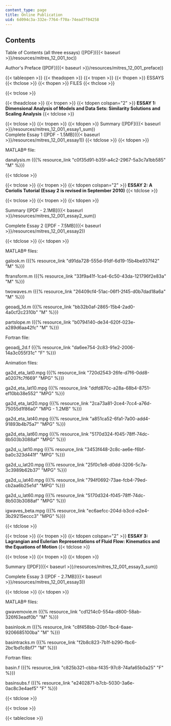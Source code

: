 ```yaml
---
content_type: page
title: Online Publication
uid: 6d094c3a-332e-7764-f70a-74ead7f04258
---
```


Contents
--------

Table of Contents (all three essays) ([PDF]({{< baseurl >}}/resources/mitres_12_001_toc))

Author's Preface ([PDF]({{< baseurl >}}/resources/mitres_12_001_preface))

{{< tableopen >}}
{{< theadopen >}}
{{< tropen >}}
{{< thopen >}}
ESSAYS
{{< thclose >}}
{{< thopen >}}
FILES
{{< thclose >}}

{{< trclose >}}

{{< theadclose >}}
{{< tropen >}}
{{< tdopen colspan="2" >}}
**ESSAY 1: Dimensional Analysis of Models and Data Sets: Similarity Solutions and Scaling Analysis**
{{< tdclose >}}

{{< trclose >}}
{{< tropen >}}
{{< tdopen >}}
Summary ([PDF]({{< baseurl >}}/resources/mitres_12_001_essay1_sum))  
Complete Essay 1 ([PDF - 1.5MB]({{< baseurl >}}/resources/mitres_12_001_essay1))
{{< tdclose >}}
{{< tdopen >}}


MATLAB® file:

danalysis.m ({{% resource_link "c0f35d91-b35f-a4c2-2967-5a3c7a1bb585" "M" %}})


{{< tdclose >}}

{{< trclose >}}
{{< tropen >}}
{{< tdopen colspan="2" >}}
**ESSAY 2: A Coriolis Tutorial (Essay 2 is revised in September 2010)**
{{< tdclose >}}

{{< trclose >}}
{{< tropen >}}
{{< tdopen >}}


Summary ([PDF - 2.1MB]({{< baseurl >}}/resources/mitres_12_001_essay2_sum))

Complete Essay 2 ([PDF - 7.5MB]({{< baseurl >}}/resources/mitres_12_001_essay2))


{{< tdclose >}}
{{< tdopen >}}


MATLAB® files:

galook.m ({{% resource_link "d91da728-555d-91df-6d19-15b4be937f42" "M" %}})

ftransform.m ({{% resource_link "33f9a41f-1ca4-6c50-43da-121796f2e83a" "M" %}})

twowaves.m ({{% resource_link "26409cf4-51ac-06f1-2f45-d0b7dad18a6a" "M" %}})

geoadj\_1d.m ({{% resource_link "bb32b0af-2865-15b4-2ad0-4a0cf2c2310b" "M" %}})

partslope.m ({{% resource_link "b0794140-de34-620f-023e-a289d6aa42fc" "M" %}})

Fortran file:

geoadj\_2d.f ({{% resource_link "da6ee754-2c83-91e2-2006-14a3c055f31c" "F" %}})

Animation files:

ga2d\_eta\_lat0.mpg ({{% resource_link "720d2543-26fe-d7f6-0dd8-a0207fc7f669" "MPG" %}})

ga2d\_eta\_lat10.mpg ({{% resource_link "ddfd870c-a28a-68b4-8751-ef10bb38e552" "MPG" %}})

ga2d\_eta\_lat20.mpg ({{% resource_link "2ca73a81-2ce4-7cc4-a76d-75055d1f86a0" "MPG - 1.2MB" %}})

ga2d\_eta\_lat40.mpg ({{% resource_link "a851ca52-6fa1-7a00-add4-91893b4b75a7" "MPG" %}})

ga2d\_eta\_lat60.mpg ({{% resource_link "5170d324-f045-78ff-74dc-8b503b3088af" "MPG" %}})

ga2d\_u\_lat10.mpg ({{% resource_link "3453f448-2c8c-ae6e-f6bf-ba0c323d441f" "MPG" %}})

ga2d\_u\_lat20.mpg ({{% resource_link "25f0c1e8-d0dd-3206-5c7a-3c3989b62b37" "MPG" %}})

ga2d\_u\_lat40.mpg ({{% resource_link "794f0692-73ae-fcb4-79ed-cb2aa6b25e1d" "MPG" %}})

ga2d\_u\_lat60.mpg ({{% resource_link "5170d324-f045-78ff-74dc-8b503b3088af" "MPG" %}})

igwaves\_beta.mpg ({{% resource_link "ec6aefcc-204d-b3cd-e2e4-3b29215eccc3" "MPG" %}})


{{< tdclose >}}

{{< trclose >}}
{{< tropen >}}
{{< tdopen colspan="2" >}}
**ESSAY 3: Lagrangian and Eulerian Representations of Fluid Flow: Kinematics and the Equations of Motion**
{{< tdclose >}}

{{< trclose >}}
{{< tropen >}}
{{< tdopen >}}


Summary ([PDF]({{< baseurl >}}/resources/mitres_12_001_essay3_sum))

Complete Essay 3 ([PDF - 2.7MB]({{< baseurl >}}/resources/mitres_12_001_essay3))


{{< tdclose >}}
{{< tdopen >}}


MATLAB® files:

gwavemovie.m ({{% resource_link "cd1214c0-554a-d800-58ab-326f63eadf0b" "M" %}})

basinlook.m ({{% resource_link "c8f458bb-20bf-1bc4-6aae-9206685100ba" "M" %}})

basintracks.m ({{% resource_link "f2b8c823-7b1f-b290-fbc6-2bc1bd1c8bf7" "M" %}})

Fortran files:

basin.f ({{% resource_link "c825b321-cbba-f435-97c8-74afa65b0a25" "F" %}})

basinsubs.f ({{% resource_link "e2402871-b7cb-5030-3a6e-0ac8c3e4aef5" "F" %}})


{{< tdclose >}}

{{< trclose >}}

{{< tableclose >}}